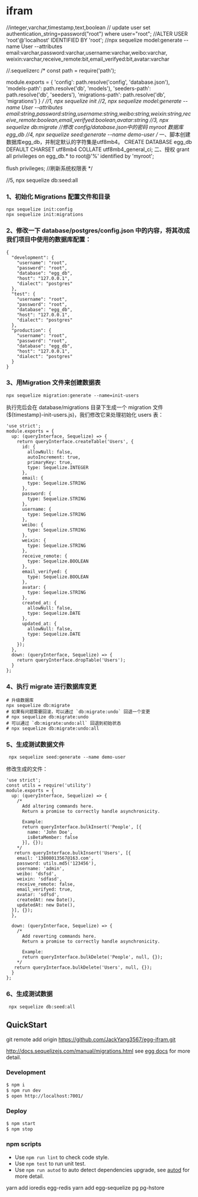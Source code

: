 # ifram

//integer,varchar,timestamp,text,boolean
// update user set authentication_string=password("root") where user="root";
//ALTER USER 'root'@'localhost' IDENTIFIED BY 'root';
//npx sequelize model:generate --name User --attributes email:varchar,password:varchar,username:varchar,weibo:varchar, weixin:varchar,receive_remote:bit,email_verifyed:bit,avatar:varchar

//.sequelizerc
/*
const path = require('path');

module.exports = {
  'config': path.resolve('config', 'database.json'),
  'models-path': path.resolve('db', 'models'),
  'seeders-path': path.resolve('db', 'seeders'),
  'migrations-path': path.resolve('db', 'migrations')
}
*/
//1, npx sequelize init
//2, npx sequelize model:generate --name User --attributes email:string,password:string,username:string,weibo:string,weixin:string,receive_remote:boolean,email_verifyed:boolean,avatar:string
//3, npx sequelize db:migrate
//修改 config/database.json中的密码 myroot  数据库egg_db
//4, npx sequelize seed:generate --name demo-user
/*
一、脚本创建数据库egg_db，并制定默认的字符集是utf8mb4。
CREATE DATABASE egg_db DEFAULT CHARSET utf8mb4 COLLATE utf8mb4_general_ci;
二、授权
grant all privileges on egg_db.* to root@'%' identified by 'myroot';

flush privileges; //刷新系统权限表
*/

//5, npx sequelize db:seed:all

### 1、初始化 Migrations 配置文件和目录
```
npx sequelize init:config
npx sequelize init:migrations
```

### 2、修改一下 database/postgres/config.json 中的内容，将其改成我们项目中使用的数据库配置：
```
{
  "development": {
    "username": "root",
    "password": "root",
    "database": "egg_db",
    "host": "127.0.0.1",
    "dialect": "postgres"
  },
  "test": {
    "username": "root",
    "password": "root",
    "database": "egg_db",
    "host": "127.0.0.1",
    "dialect": "postgres"
  },
  "production": {
    "username": "root",
    "password": "root",
    "database": "egg_db",
    "host": "127.0.0.1",
    "dialect": "postgres"
  }
}

```
### 3、用Migration 文件来创建数据表
```
npx sequelize migration:generate --name=init-users
```
执行完后会在 database/migrations 目录下生成一个 migration 文件(${timestamp}-init-users.js)，我们修改它来处理初始化 users 表：
```
'use strict';
module.exports = {
  up: (queryInterface, Sequelize) => {
    return queryInterface.createTable('Users', {
      id: {
        allowNull: false,
        autoIncrement: true,
        primaryKey: true,
        type: Sequelize.INTEGER
      },
      email: {
        type: Sequelize.STRING
      },
      password: {
        type: Sequelize.STRING
      },
      username: {
        type: Sequelize.STRING
      },
      weibo: {
        type: Sequelize.STRING
      },
      weixin: {
        type: Sequelize.STRING
      },
      receive_remote: {
        type: Sequelize.BOOLEAN
      },
      email_verifyed: {
        type: Sequelize.BOOLEAN
      },
      avatar: {
        type: Sequelize.STRING
      },
      created_at: {
        allowNull: false,
        type: Sequelize.DATE
      },
      updated_at: {
        allowNull: false,
        type: Sequelize.DATE
      }
    });
  },
  down: (queryInterface, Sequelize) => {
    return queryInterface.dropTable('Users');
  }
};
```
### 4、执行 migrate 进行数据库变更
```
# 升级数据库
npx sequelize db:migrate
# 如果有问题需要回滚，可以通过 `db:migrate:undo` 回退一个变更
# npx sequelize db:migrate:undo
# 可以通过 `db:migrate:undo:all` 回退到初始状态
# npx sequelize db:migrate:undo:all
```
### 5、生成测试数据文件
```
 npx sequelize seed:generate --name demo-user
```
修改生成的文件：
```
'use strict';
const utils = require('utility')
module.exports = {
  up: (queryInterface, Sequelize) => {
    /*
      Add altering commands here.
      Return a promise to correctly handle asynchronicity.

      Example:
      return queryInterface.bulkInsert('People', [{
        name: 'John Doe',
        isBetaMember: false
      }], {});
    */
   return queryInterface.bulkInsert('Users', [{
    email: '13808013567@163.com',
    password: utils.md5('123456'),
    username: 'admin',
    weibo: 'dsfsd',
    weixin: 'sdfasd',
    receive_remote: false,
    email_verifyed: true,
    avatar: 'sdfsd',
    createdAt: new Date(),
    updatedAt: new Date(),
  }], {});
  },

  down: (queryInterface, Sequelize) => {
    /*
      Add reverting commands here.
      Return a promise to correctly handle asynchronicity.

      Example:
      return queryInterface.bulkDelete('People', null, {});
    */
   return queryInterface.bulkDelete('Users', null, {});
  }
};

```
### 6、生成测试数据
```
 npx sequelize db:seed:all
```


## QuickStart
git remote add origin https://github.com/JackYang3567/egg-ifram.git
<!-- add docs here for user -->
http://docs.sequelizejs.com/manual/migrations.html
see [egg docs][egg] for more detail.

### Development

```bash
$ npm i
$ npm run dev
$ open http://localhost:7001/
```

### Deploy

```bash
$ npm start
$ npm stop
```

### npm scripts

- Use `npm run lint` to check code style.
- Use `npm test` to run unit test.
- Use `npm run autod` to auto detect dependencies upgrade, see [autod](https://www.npmjs.com/package/autod) for more detail.


[egg]: https://eggjs.org
yarn add ioredis egg-redis
yarn add egg-sequelize  pg pg-hstore